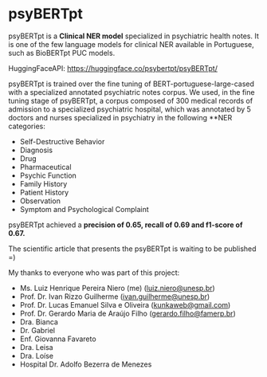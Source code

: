# psyBERTpt
psyBERTpt is a **Clinical NER model** specialized in psychiatric health notes. It is one of the few language models for clinical NER available in Portuguese, such as BioBERTpt PUC models.

HuggingFaceAPI: https://huggingface.co/psybertpt/psyBERTpt/

psyBERTpt is trained over the fine tuning of BERT-portuguese-large-cased with a specialized annotated psychiatric notes corpus.
We used, in the fine tuning stage of psyBERTpt, a corpus composed of 300 medical records of admission to a specialized psychiatric hospital, which was annotated by 5 doctors and nurses specialized in psychiatry in the following **NER categories:

- Self-Destructive Behavior
- Diagnosis
- Drug
- Pharmaceutical
- Psychic Function
- Family History
- Patient History
- Observation
- Symptom and Psychological Complaint


psyBERTpt achieved a **precision of 0.65, recall of 0.69 and f1-score of 0.67.**


The scientific article that presents the psyBERTpt is waiting to be published =)


My thanks to everyone who was part of this project:

- Ms. Luiz Henrique Pereira Niero (me) (luiz.niero@unesp.br)
- Prof. Dr. Ivan Rizzo Guilherme (ivan.guilherme@unesp.br)
- Prof. Dr. Lucas Emanuel Silva e Oliveira (kunkaweb@gmail.com)
- Prof. Dr. Gerardo Maria de Araújo Filho (gerardo.filho@famerp.br)
- Dra. Bianca
- Dr. Gabriel
- Enf. Giovanna Favareto
- Dra. Leisa
- Dra. Loíse
- Hospital Dr. Adolfo Bezerra de Menezes
